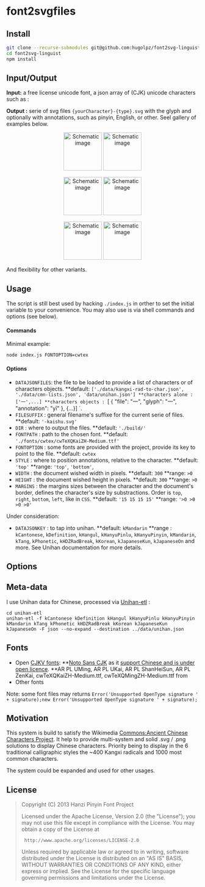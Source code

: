 # font2svgfiles

## Install

```bash
git clone --recurse-submodules git@github.com:hugolpz/font2svg-linguist.git
cd font2svg-linguist
npm install
```

## Input/Output
**Input:** a free license unicode font, a json array of (CJK) unicode characters such as :

**Output :** serie of svg files `{yourCharacter}-{type}.svg` with the glyph and optionally with annotations, such as pinyin, English, or other. Seel gallery of examples below.

<p align="center">
  <img width="100px" src="https://github.com/hugolpz/font2svg-linguist/blob/master//doc/tpl/annotation-top.png?raw=true" alt="Schematic image"/>
  <img width="100px" src="https://github.com/hugolpz/font2svg-linguist/blob/master//doc/tpl/annotation-bottom.png?raw=true" alt="Schematic image"/>
  </p>
  <p align="center">
  <img width="100px" src="https://github.com/hugolpz/font2svg-linguist/blob/master//doc/tpl/annotation-left-downward.png?raw=true" alt="Schematic image"/>
  <img width="100px" src="https://github.com/hugolpz/font2svg-linguist/blob/master//doc/tpl/annotation-left-upward.png?raw=true" alt="Schematic image"/>
  </p>
  <p align="center">
  <img width="100px" src="https://github.com/hugolpz/font2svg-linguist/blob/master//doc/tpl/annotation-right-downward.png?raw=true" alt="Schematic image"/>
  <img width="100px" src="https://github.com/hugolpz/font2svg-linguist/blob/master//doc/tpl/annotation-right-upward.png?raw=true" alt="Schematic image"/>
</p>

And flexibility for other variants.

## Usage
The script is still best used by hacking `./index.js` in orther to set the initial variable to your convenience. You may also use is via shell commands and options (see below).

#### Commands
Minimal example:

```
node index.js FONTOPTION=cwtex
```

#### Options
* `DATAJSONFILES`: the file to be loaded to provide a list of characters or of characters objects.
  **default: `['./data/kangxi-rad-to-char.json', './data/cmn-lists.json', 'data/unihan.json']
  **characters alone : ['⼀',...]
  **characters objects : `[ { "file": "⼀",  "glyph": "一",  "annotation": "yī" }, {...}] `.
* `FILESUFFIX` : general filename's suffixe for the current serie of files.
  **default: `'-kaishu.svg'`
* `DIR` : where to output the files.
  **default: `'./build/'`
* `FONTPATH` : path to the chosen font.
  **default: `'./fonts/cwtex/cwTeXQKaiZH-Medium.ttf'`
* `FONTOPTION` : some fonts are provided with the project, provide its key to point to the file.
  **default: `cwtex`
* `STYLE` : where to position annotations, relative to the character.
  **default: `'top'`
  **range: `'top'`, `'bottom'`,
* `WIDTH` : the document wished width in pixels.
  **default: `300`
  **range: `>0`
* `HEIGHT` : the document wished height in pixels.
  **default: `300`
  **range: `>0`
* `MARGINS` : the margins sizes between the character and the document's border, defines the character's size by substractions. Order is `top`, `right`, `bottom`, `left`, like in `CSS`.
  **default: `'15 15 15 15'`
  **range: `'>0 >0 >0 >0'`

Under consideration:
* `DATAJSONKEY` : to tap into unihan. 
  **default: `kMandarin`
  **range : `kCantonese`, `kDefinition`, `kHangul`, `kHanyuPinlu`, `kHanyuPinyin`, `kMandarin`, `kTang`, `kPhonetic`, `kHDZRadBreak`, `kKorean`, `kJapaneseKun`, `kJapaneseOn` and more. See Unihan documentation for more details.

## Options


## Meta-data
I use Unihan data for Chinese, processed via [Unihan-etl](https://github.com/cihai/unihan-etl) :

```
cd unihan-etl
unihan-etl -f kCantonese kDefinition kHangul kHanyuPinlu kHanyuPinyin kMandarin kTang kPhonetic kHDZRadBreak kKorean kJapaneseKun kJapaneseOn -F json --no-expand --destination ../data/unihan.json
```

## Fonts

* Open [CJKV fonts](https://en.wikipedia.org/wiki/List_of_CJK_fonts):
  **[Noto Sans CJK](https://github.com/googlei18n/noto-cjk) as it [support Chinese and is under open licence](https://www.wikiwand.com/en/Noto_fonts).
  **AR PL UMing,	AR PL UKai, AR PL ShanHeiSun,	AR PL ZenKai, cwTeXQKaiZH-Medium.ttf, cwTeXQMingZH-Medium.ttf from [](http://zenozeng.github.io/Free-Chinese-Fonts/)
* Other fonts

Note: some font files may returns `Error('Unsupported OpenType signature ' + signature);new Error('Unsupported OpenType signature ' + signature);`

## Motivation

This system is build to satisfy the Wikimedia [Commons:Ancient Chinese Characters Project](https://commons.wikimedia.org/wiki/Commons:Ancient_Chinese_characters_project). It help to provide multi-system and solid .svg / .png solutions to display Chinese characters. Priority being to display in the 6 traditional calligraphic styles the ~400 Kangxi radicals and 1000 most common characters.

The system could be expanded and used for other usages.

## License

> Copyright (C) 2013 Hanzi Pinyin Font Project
>
> Licensed under the Apache License, Version 2.0 (the "License");
> you may not use this file except in compliance with the License.
> You may obtain a copy of the License at
>
>      http://www.apache.org/licenses/LICENSE-2.0
>
> Unless required by applicable law or agreed to in writing, software
> distributed under the License is distributed on an "AS IS" BASIS,
> WITHOUT WARRANTIES OR CONDITIONS OF ANY KIND, either express or implied.
> See the License for the specific language governing permissions and
> limitations under the License.
